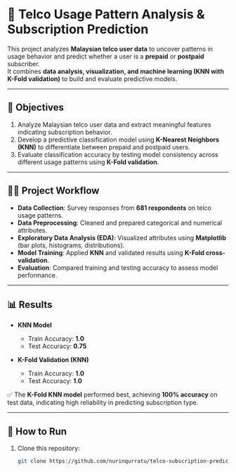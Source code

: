 # 📱 Telco Usage Pattern Analysis & Subscription Prediction  

This project analyzes **Malaysian telco user data** to uncover patterns in usage behavior and predict whether a user is a **prepaid** or **postpaid** subscriber.  
It combines **data analysis, visualization, and machine learning (KNN with K-Fold validation)** to build and evaluate predictive models.  

---

## 🎯 Objectives  
1. Analyze Malaysian telco user data and extract meaningful features indicating subscription behavior.  
2. Develop a predictive classification model using **K-Nearest Neighbors (KNN)** to differentiate between prepaid and postpaid users.  
3. Evaluate classification accuracy by testing model consistency across different usage patterns using **K-Fold validation**.  

---

## 🧑‍💻 Project Workflow  
- **Data Collection**: Survey responses from **681 respondents** on telco usage patterns.  
- **Data Preprocessing**: Cleaned and prepared categorical and numerical attributes.  
- **Exploratory Data Analysis (EDA)**: Visualized attributes using **Matplotlib** (bar plots, histograms, distributions).  
- **Model Training**: Applied **KNN** and validated results using **K-Fold cross-validation**.  
- **Evaluation**: Compared training and testing accuracy to assess model performance.  

---

## 📊 Results  
- **KNN Model**  
  - Train Accuracy: **1.0**  
  - Test Accuracy: **0.75**  

- **K-Fold Validation (KNN)**  
  - Train Accuracy: **1.0**  
  - Test Accuracy: **1.0**  

✅ The **K-Fold KNN model** performed best, achieving **100% accuracy** on test data, indicating high reliability in predicting subscription type.  

---

## 🚀 How to Run  
1. Clone this repository:  
   ```bash
   git clone https://github.com/nurinqurratu/telco-subscription-prediction.git
